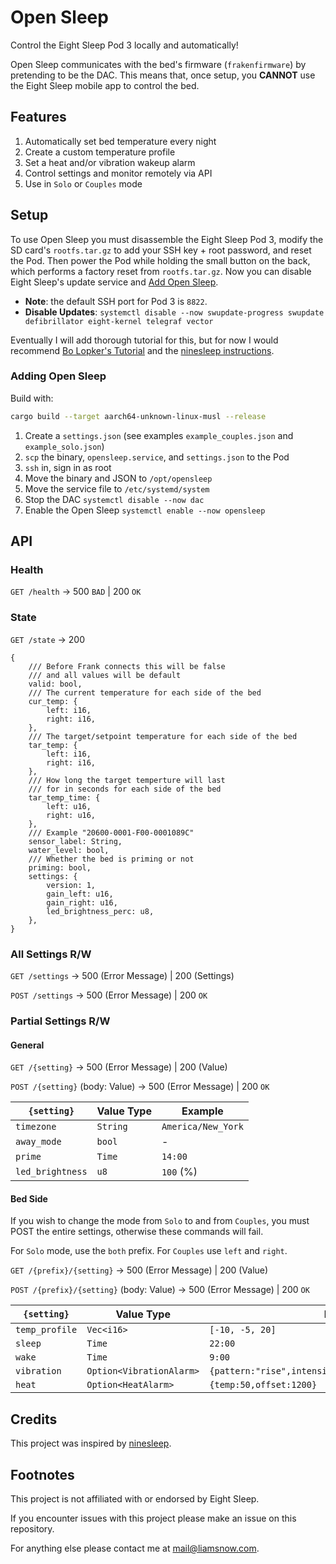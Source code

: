 # Open Sleep

Control the Eight Sleep Pod 3 locally and automatically!

Open Sleep communicates with the bed's firmware (`frakenfirmware`) by pretending
to be the DAC. This means that, once setup, you **CANNOT** use the Eight Sleep
mobile app to control the bed.

## Features

1.  Automatically set bed temperature every night
2.  Create a custom temperature profile
3.  Set a heat and/or vibration wakeup alarm
4.  Control settings and monitor remotely via API
5.  Use in `Solo` or `Couples` mode

## Setup

To use Open Sleep you must disassemble the Eight Sleep Pod 3, modify the SD card's `rootfs.tar.gz`
to add your SSH key + root password, and reset the Pod. Then power the Pod while holding the small
button on the back, which performs a factory reset from `rootfs.tar.gz`. Now you can disable
Eight Sleep's update service and [Add Open Sleep](#adding-open-sleep-).

- **Note**: the default SSH port for Pod 3 is `8822`.
- **Disable Updates**: `systemctl disable --now swupdate-progress swupdate defibrillator eight-kernel telegraf vector`

Eventually I will add thorough tutorial for this, but for now I would recommend
[Bo Lopker's Tutorial](https://blopker.com/writing/04-zerosleep-1/#disassembly-overview)
and the [ninesleep instructions](https://github.com/bobobo1618/ninesleep?tab=readme-ov-file#instructions).

### Adding Open Sleep

Build with:

```bash
cargo build --target aarch64-unknown-linux-musl --release
```

1.  Create a `settings.json` (see examples `example_couples.json` and `example_solo.json`)
2.  `scp` the binary, `opensleep.service`, and `settings.json` to the Pod
3.  `ssh` in, sign in as root
4.  Move the binary and JSON to `/opt/opensleep`
5.  Move the service file to `/etc/systemd/system`
6.  Stop the DAC `systemctl disable --now dac`
7.  Enable the Open Sleep `systemctl enable --now opensleep`

## API

### Health

`GET /health` → 500 `BAD` | 200 `OK`

### State

`GET /state` → 200

```ron
{
    /// Before Frank connects this will be false
    /// and all values will be default
    valid: bool,
    /// The current temperature for each side of the bed
    cur_temp: {
        left: i16,
        right: i16,
    },
    /// The target/setpoint temperature for each side of the bed
    tar_temp: {
        left: i16,
        right: i16,
    },
    /// How long the target temperture will last
    /// for in seconds for each side of the bed
    tar_temp_time: {
        left: u16,
        right: u16,
    },
    /// Example "20600-0001-F00-0001089C"
    sensor_label: String,
    water_level: bool,
    /// Whether the bed is priming or not
    priming: bool,
    settings: {
        version: 1,
        gain_left: u16,
        gain_right: u16,
        led_brightness_perc: u8,
    },
}
```

### All Settings R/W

`GET /settings` → 500 (Error Message) | 200 (Settings)

`POST /settings` → 500 (Error Message) | 200 `OK`

### Partial Settings R/W

#### General

`GET /{setting}` -> 500 (Error Message) | 200 (Value)

`POST /{setting}` (body: Value) -> 500 (Error Message) | 200 `OK`

| `{setting}`      | Value Type | Example            |
| ---------------- | ---------- | ------------------ |
| `timezone`       | `String`   | `America/New_York` |
| `away_mode`      | `bool`     | -                  |
| `prime`          | `Time`     | `14:00`            |
| `led_brightness` | `u8`       | `100` (%)          |

#### Bed Side

If you wish to change the mode from `Solo` to and from `Couples`,
you must POST the entire settings, otherwise these commands will fail.

For `Solo` mode, use the `both` prefix. For `Couples` use `left` and `right`.

`GET /{prefix}/{setting}` -> 500 (Error Message) | 200 (Value)

`POST /{prefix}/{setting}` (body: Value) -> 500 (Error Message) | 200 `OK`

| `{setting}`    | Value Type               | Example                                                 |
| -------------- | ------------------------ | ------------------------------------------------------- |
| `temp_profile` | `Vec<i16>`               | `[-10, -5, 20]`                                         |
| `sleep`        | `Time`                   | `22:00`                                                 |
| `wake`         | `Time`                   | `9:00`                                                  |
| `vibration`    | `Option<VibrationAlarm>` | `{pattern:"rise",intensity:20,duration:360,offset:300}` |
| `heat`         | `Option<HeatAlarm>`      | `{temp:50,offset:1200}`                                 |

## Credits

This project was inspired by [ninesleep](https://github.com/bobobo1618/ninesleep).

## Footnotes

This project is not affiliated with or endorsed by Eight Sleep.

If you encounter issues with this project please make an
issue on this repository.

For anything else please contact me at [mail@liamsnow.com](mailto:mail@liamsnow.com).
